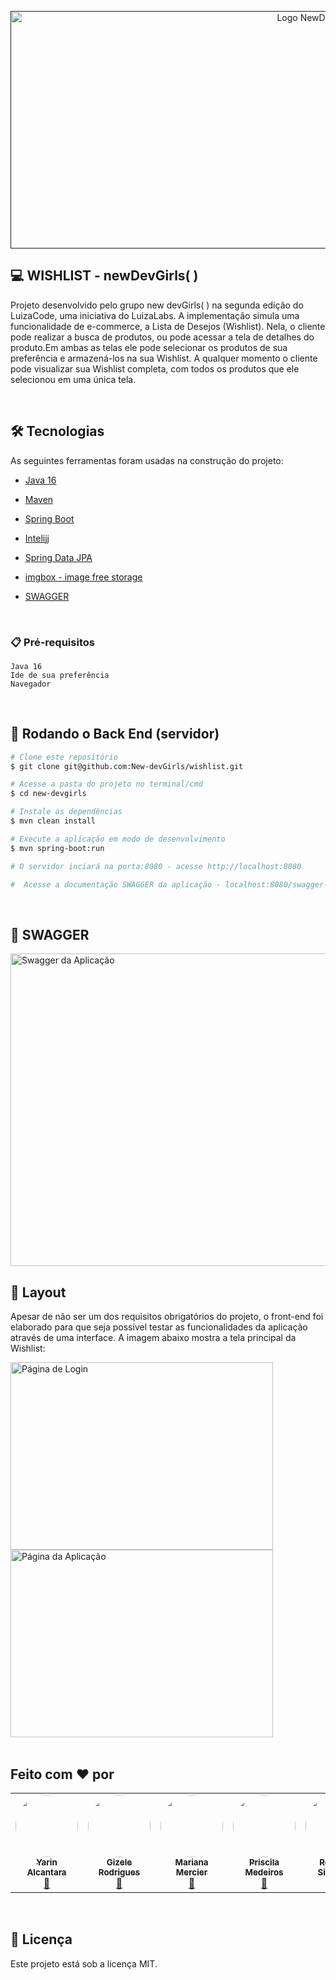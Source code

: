 <p align="center">
  <a href="">
    <img src="https://images2.imgbox.com/b1/f8/tHqRgd5E_o.png" height="380" width="960" alt="Logo NewDevGirls" />
  </a>
</p>

## 💻 WISHLIST - newDevGirls( )

Projeto desenvolvido pelo grupo new devGirls( ) na segunda edição do LuizaCode, uma iniciativa do LuizaLabs. A implementação simula uma funcionalidade de e-commerce, a Lista de Desejos (Wishlist). Nela, o cliente pode realizar a busca de produtos, ou pode acessar a tela de detalhes do produto.Em ambas as telas ele pode selecionar os produtos de sua preferência e armazená-los na sua Wishlist. A qualquer momento o cliente pode visualizar sua Wishlist completa, com todos os produtos que ele selecionou em uma única tela.

<br>
  
## 🛠 Tecnologias
  
As seguintes ferramentas foram usadas na construção do projeto:

* [Java 16](https://www.oracle.com/br/java/technologies/javase-jdk16-downloads.html)
* [Maven](https://maven.apache.org/) 
* [Spring Boot](https://spring.io/projects/spring-boot)
* [Intelijj](https://www.jetbrains.com/pt-br/idea/) 
* [Spring Data JPA](https://spring.io/projects/spring-data-jpa)

* [imgbox - image free storage](https://https://imgbox.com/)
* [SWAGGER](https://swagger.io/)


<br>
    
### 📋 Pré-requisitos

```
Java 16 
Ide de sua preferência
Navegador
```
<br>

## 🎲 Rodando o Back End (servidor)

```bash
# Clone este repositório
$ git clone git@github.com:New-devGirls/wishlist.git

# Acesse a pasta do projeto no terminal/cmd
$ cd new-devgirls

# Instale as dependências
$ mvn clean install

# Execute a aplicação em modo de desenvolvimento
$ mvn spring-boot:run

# O servidor inciará na porta:8080 - acesse http://localhost:8080

#  Acesse a documentação SWAGGER da aplicação - localhost:8080/swagger-ui.html

```
<br>

## 🎲 SWAGGER

<img src="https://images2.imgbox.com/d5/82/SyzB3Uri_o.jpeg" height="500" width="730" alt="Swagger da Aplicação" />

<br>
  
## 🎨 Layout
  
Apesar de não ser um dos requisitos obrigatórios do projeto, o front-end foi elaborado para que seja possível testar as funcionalidades da aplicação através de uma interface. A imagem abaixo mostra a tela principal da Wishlist:

<img src="https://images2.imgbox.com/19/54/nMFZ7oBh_o.jpeg" height="300" width="420" alt="Página de Login" />

<img src="https://images2.imgbox.com/e2/13/gbGGrJmk_o.jpeg" height="300" width="420" alt="Página da Aplicação" />


<br>
<br>
 
## Feito com ❤️ por  
  
<table>  
  <tr>
    <td align="center"><a href="https://www.linkedin.com/in/yarin-alcantara/"><img style="border-radius: 50%;" src="https://media-exp1.licdn.com/dms/image/C4E03AQEj-e2s-LmPoQ/profile-displayphoto-shrink_400_400/0/1616707091261?e=1626912000&v=beta&t=V_ime6WPZVYty8mS2m5hZsbQJgK7jL4Diidijo7lGeA" width="100px;" alt=""/><br /><sub><b>Yarin Alcantara</b></sub></a><br /><a href="https://www.linkedin.com/in/yarin-alcantara/">🚀</a></td>
    <td align="center"><a href="https://www.linkedin.com/in/gizelerodrigues/"><img style="border-radius: 50%;" src="https://media-exp1.licdn.com/dms/image/C4E03AQE8kkKxKS_wag/profile-displayphoto-shrink_400_400/0/1556712351775?e=1626912000&v=beta&t=sggILjC-ePVx_PUpTBGIsVvYkInQKBkaWpRnwk1e5eI" width="100px;" alt=""/><br /><sub><b>Gizele Rodrigues</b></sub></a><br /><a href="https://www.linkedin.com/in/gizelerodrigues/">🚀</a></td>
    <td align="center"><a href="https://www.linkedin.com/in/marianamercier/"><img style="border-radius: 50%;" src="https://media-exp1.licdn.com/dms/image/C5603AQEbOYL3HVnLLg/profile-displayphoto-shrink_400_400/0/1593647981479?e=1626912000&v=beta&t=nNIndsr4hUPRO8tXza8rrjCCnXPS2Hlls0X0f4JVKps" width="100px;" alt=""/><br /><sub><b>Mariana Mercier</b></sub></a><br /><a href="https://www.linkedin.com/in/marianamercier/">🚀</a></td>
    <td align="center"><a href="https://www.linkedin.com/in/priscilamedeirosdasilva/"><img style="border-radius: 50%;" src="https://media-exp1.licdn.com/dms/image/C4D03AQF1Gk8f4JxcKw/profile-displayphoto-shrink_400_400/0/1618708144588?e=1626912000&v=beta&t=ioA3owJLsdtB1AEfstcpS-XTh_T7ZaqRUoFPIkbtaII" width="100px;" alt=""/><br /><sub><b>Priscila Medeiros</b></sub></a><br /><a href="https://www.linkedin.com/in/priscilamedeirosdasilva/">🚀</a>
    <td align="center"><a href="https://www.linkedin.com/in/rosilene-signorelli/"><img style="border-radius: 50%;" src="https://media-exp1.licdn.com/dms/image/C4D35AQGRboBxM1oInw/profile-framedphoto-shrink_400_400/0/1613169473450?e=1621526400&v=beta&t=c_0Vq3PLN18yissvmw0L6Gz2CbnnXFJFETcYfMvE2Wc" width="100px;" alt=""/><br /><sub><b>Rosilene Signorelli </b></sub></a><br /><a href="https://www.linkedin.com/in/rosilene-signorelli/">🚀</a>  
  </tr>
</table>

<br>
    
## 📝 Licença

Este projeto está sob a licença MIT.
